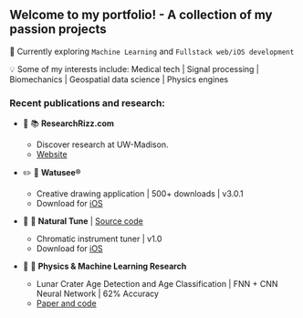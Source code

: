 ## Welcome to my portfolio! - A collection of my passion projects

🎯 Currently exploring `Machine Learning` and `Fullstack web/iOS development`

💡 Some of my interests include: Medical tech | Signal processing | Biomechanics | Geospatial data science | Physics engines

### Recent publications and research:
* :mag_right: :books: **ResearchRizz.com**
  * Discover research at UW-Madison.
  * [Website](https://www.researchrizz.com)

* :pencil2: :art: **Watusee®**
  * Creative drawing application | 500+ downloads | v3.0.1
  * Download for [iOS](https://apps.apple.com/us/app/watusee/id1633847831)
  
* :musical_note: :saxophone: **Natural Tune** | [Source code](https://github.com/EvanC8/Chromatic-Tuner)
  * Chromatic instrument tuner | v1.0
  * Download for [iOS](https://apps.apple.com/us/app/natural-tune/id6745803612)

* :satellite: :first_quarter_moon_with_face:  **Physics & Machine Learning Research**
  * Lunar Crater Age Detection and Age Classification | FNN + CNN Neural Network | 62% Accuracy
  * [Paper and code](https://github.com/EvanC8/Lunar-Crater-Age-Classification)

